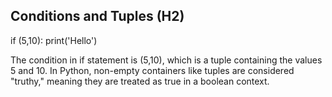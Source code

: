 ## Conditions and Tuples (H2)

if (5,10): print('Hello')

The condition in if statement is (5,10), which is a tuple containing the values 5 and 10. In Python, non-empty containers like tuples are considered "truthy," meaning they are treated as true in a boolean context.